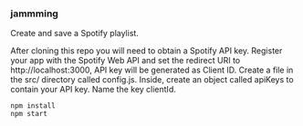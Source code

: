 ### jammming

Create and save a Spotify playlist.

After cloning this repo you will need to obtain a Spotify API key. Register your app with the Spotify Web API and set the redirect URI to http://localhost:3000, API key will be generated as Client ID. Create a file in the src/ directory called config.js. Inside, create an object called apiKeys to contain your API key. Name the key clientId.

```
npm install
npm start
```
